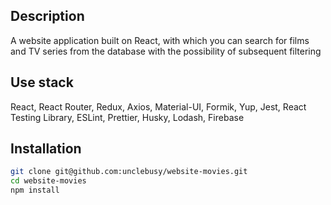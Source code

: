 ## Description
A website application built on React, with which you can search for films and TV series from the database with the possibility of subsequent filtering

## Use stack
React, React Router, Redux, Axios, Material-UI, Formik, Yup, Jest, React Testing Library, ESLint, Prettier, Husky, Lodash, Firebase

## Installation
```sh
git clone git@github.com:unclebusy/website-movies.git
cd website-movies
npm install
```
